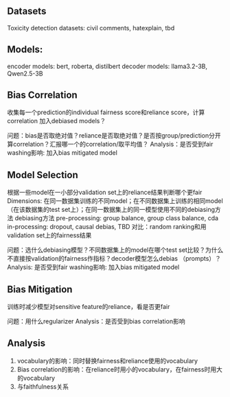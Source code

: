 ## Datasets 
Toxicity detection datasets: civil comments, hatexplain, tbd

## Models: 
encoder models: bert, roberta, distilbert
decoder models: llama3.2-3B, Qwen2.5-3B

## Bias Correlation
收集每一个prediction的individual fairness score和reliance score，计算correlation
加入debiased models？

问题：bias是否取绝对值？reliance是否取绝对值？是否按group/prediction分开算correlation？汇报哪一个的correlation/取平均值？
Analysis：是否受到fair washing影响: 加入bias mitigated model

## Model Selection
根据一些model在一小部分validation set上的reliance结果判断哪个更fair
Dimensions: 在同一数据集训练的不同model；在不同数据集上训练的相同model（在该数据集的test set上）；在同一数据集上的同一模型使用不同的debiasing方法
debiasing方法
pre-processing: group balance, group class balance, cda
in-processing: dropout, causal debias, TBD
对比：random ranking和用validation set上的fairness结果

问题：选什么debiasing模型？不同数据集上的model在哪个test set比较？为什么不直接按validation的fairness作指标？decoder模型怎么debias （prompts）？
Analysis: 是否受到fair washing影响: 加入bias mitigated model

## Bias Mitigation
训练时减少模型对sensitive feature的reliance，看是否更fair

问题：用什么regularizer
Analysis：是否受到bias correlation影响

## Analysis
1. vocabulary的影响：同时替换fairness和reliance使用的vocabulary
2. Bias correlation的影响：在reliance时用小的vocabulary，在fairness时用大的vocabulary
3. 与faithfulness关系
